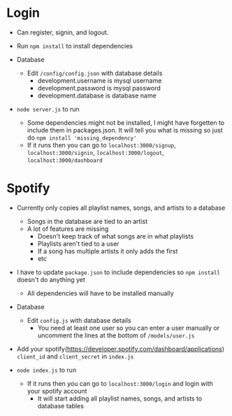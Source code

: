 # Login

- Can register, signin, and logout.

- Run `npm install` to install dependencies

- Database
	- Edit `/config/config.json` with database details
		- development.username is mysql username
		- development.password is mysql password
		- development.database is database name

- `node server.js` to run
	- Some dependencies might not be installed, I might have forgetten to include them in packages.json. It will tell you what is missing so just do `npm install 'missing_dependency'`
	- If it runs then you can go to `localhost:3000/signup`, `localhost:3000/signin`, `localhost:3000/logout`, `localhost:3000/dashboard`

# Spotify

- Currently only copies all playlist names, songs, and artists to a database
	- Songs in the database are tied to an artist
	- A lot of features are missing
		- Doesn't keep track of what songs are in what playlists
		- Playlists aren't tied to a user
		- If a song has multiple artists it only adds the first
		- etc

- I have to update `package.json` to include dependencies so `npm install` doesn't do anything yet
	- All dependencies will have to be installed manually

- Database
	- Edit `config.js` with database details
		- You need at least one user so you can enter a user manually or uncomment the lines at the bottom of `/models/user.js`

- Add your spotify(https://developer.spotify.com/dashboard/applications) `client_id` and `client_secret` in `index.js`

- `node index.js` to run
	- If it runs then you can go to `localhost:3000/login` and login with your spotify account
		- It will start adding all playlist names, songs, and artists to database tables
